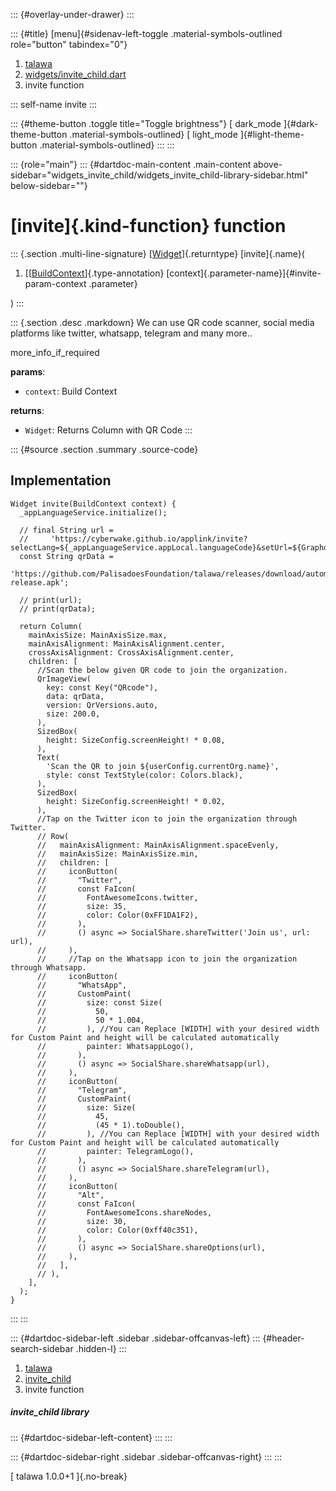 ::: {#overlay-under-drawer}
:::

::: {#title}
[menu]{#sidenav-left-toggle .material-symbols-outlined role="button"
tabindex="0"}

1.  [talawa](../index.html)
2.  [widgets/invite_child.dart](../widgets_invite_child/)
3.  invite function

::: self-name
invite
:::

::: {#theme-button .toggle title="Toggle brightness"}
[ dark_mode ]{#dark-theme-button .material-symbols-outlined} [
light_mode ]{#light-theme-button .material-symbols-outlined}
:::
:::

::: {role="main"}
::: {#dartdoc-main-content .main-content above-sidebar="widgets_invite_child/widgets_invite_child-library-sidebar.html" below-sidebar=""}
<div>

# [invite]{.kind-function} function

</div>

::: {.section .multi-line-signature}
[[Widget](https://api.flutter.dev/flutter/widgets/Widget-class.html)]{.returntype}
[invite]{.name}(

1.  [[[BuildContext](https://api.flutter.dev/flutter/widgets/BuildContext-class.html)]{.type-annotation}
    [context]{.parameter-name}]{#invite-param-context .parameter}

)
:::

::: {.section .desc .markdown}
We can use QR code scanner, social media platforms like twitter,
whatsapp, telegram and many more..

more_info_if_required

**params**:

-   `context`: Build Context

**returns**:

-   `Widget`: Returns Column with QR Code
:::

::: {#source .section .summary .source-code}
## Implementation

``` language-dart
Widget invite(BuildContext context) {
  _appLanguageService.initialize();

  // final String url =
  //     'https://cyberwake.github.io/applink/invite?selectLang=${_appLanguageService.appLocal.languageCode}&setUrl=${GraphqlConfig.orgURI}&selectOrg=${userConfig.currentOrg.id!}';
  const String qrData =
      'https://github.com/PalisadoesFoundation/talawa/releases/download/automated/app-release.apk';

  // print(url);
  // print(qrData);

  return Column(
    mainAxisSize: MainAxisSize.max,
    mainAxisAlignment: MainAxisAlignment.center,
    crossAxisAlignment: CrossAxisAlignment.center,
    children: [
      //Scan the below given QR code to join the organization.
      QrImageView(
        key: const Key("QRcode"),
        data: qrData,
        version: QrVersions.auto,
        size: 200.0,
      ),
      SizedBox(
        height: SizeConfig.screenHeight! * 0.08,
      ),
      Text(
        'Scan the QR to join ${userConfig.currentOrg.name}',
        style: const TextStyle(color: Colors.black),
      ),
      SizedBox(
        height: SizeConfig.screenHeight! * 0.02,
      ),
      //Tap on the Twitter icon to join the organization through Twitter.
      // Row(
      //   mainAxisAlignment: MainAxisAlignment.spaceEvenly,
      //   mainAxisSize: MainAxisSize.min,
      //   children: [
      //     iconButton(
      //       "Twitter",
      //       const FaIcon(
      //         FontAwesomeIcons.twitter,
      //         size: 35,
      //         color: Color(0xFF1DA1F2),
      //       ),
      //       () async => SocialShare.shareTwitter('Join us', url: url),
      //     ),
      //     //Tap on the Whatsapp icon to join the organization through Whatsapp.
      //     iconButton(
      //       "WhatsApp",
      //       CustomPaint(
      //         size: const Size(
      //           50,
      //           50 * 1.004,
      //         ), //You can Replace [WIDTH] with your desired width for Custom Paint and height will be calculated automatically
      //         painter: WhatsappLogo(),
      //       ),
      //       () async => SocialShare.shareWhatsapp(url),
      //     ),
      //     iconButton(
      //       "Telegram",
      //       CustomPaint(
      //         size: Size(
      //           45,
      //           (45 * 1).toDouble(),
      //         ), //You can Replace [WIDTH] with your desired width for Custom Paint and height will be calculated automatically
      //         painter: TelegramLogo(),
      //       ),
      //       () async => SocialShare.shareTelegram(url),
      //     ),
      //     iconButton(
      //       "Alt",
      //       const FaIcon(
      //         FontAwesomeIcons.shareNodes,
      //         size: 30,
      //         color: Color(0xff40c351),
      //       ),
      //       () async => SocialShare.shareOptions(url),
      //     ),
      //   ],
      // ),
    ],
  );
}
```
:::
:::

::: {#dartdoc-sidebar-left .sidebar .sidebar-offcanvas-left}
::: {#header-search-sidebar .hidden-l}
:::

1.  [talawa](../index.html)
2.  [invite_child](../widgets_invite_child/)
3.  invite function

##### invite_child library

::: {#dartdoc-sidebar-left-content}
:::
:::

::: {#dartdoc-sidebar-right .sidebar .sidebar-offcanvas-right}
:::
:::

[ talawa 1.0.0+1 ]{.no-break}
